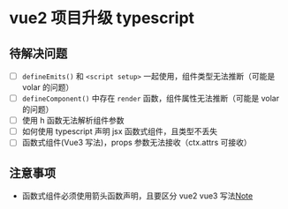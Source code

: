 # vue2 项目升级 typescript


## 待解决问题

- [ ] `defineEmits()` 和 `<script setup>` 一起使用，组件类型无法推断（可能是 volar 的问题）
- [ ] `defineComponent()` 中存在 `render` 函数，组件属性无法推断（可能是 volar 的问题）
- [ ] 使用 h 函数无法解析组件参数
- [ ] 如何使用 typescript 声明 jsx 函数式组件，且类型不丢失
- [ ] 函数式组件(Vue3 写法)，props 参数无法接收（ctx.attrs 可接收）

## 注意事项

- 函数式组件必须使用箭头函数声明，且要区分 vue2 vue3 写法[Note](https://github.com/luwanquan/babel-preset-vca-jsx#note)
